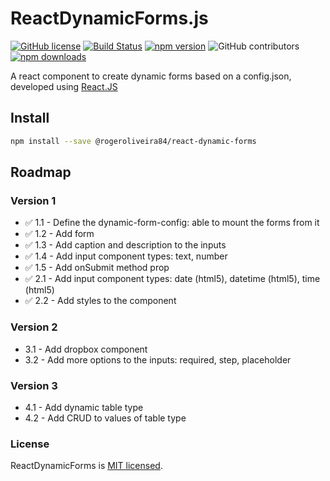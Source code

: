 # ReactDynamicForms.js
[![GitHub license](https://img.shields.io/badge/license-MIT-blue.svg)](https://github.com/rogeroliveira84/react-dynamic-forms/blob/master/LICENSE) [![Build Status](https://travis-ci.com/rogeroliveira84/react-dynamic-forms.svg?branch=master)](https://travis-ci.com/rogeroliveira84/react-dynamic-forms) [![npm version](https://badge.fury.io/js/%40rogeroliveira84%2Freact-dynamic-forms.svg)](https://badge.fury.io/js/%40rogeroliveira84%2Freact-dynamic-forms) ![GitHub contributors](https://img.shields.io/github/contributors/rogeroliveira84/react-dynamic-forms.svg?color=orange) [![npm downloads](https://img.shields.io/npm/dt/@rogeroliveira84/react-dynamic-forms.svg)](https://www.npmjs.com/package/@rogeroliveira84/react-dynamic-forms)

A react component to create dynamic forms based on a config.json, developed using [React.JS](https://reactjs.org/)

## Install

```bash
npm install --save @rogeroliveira84/react-dynamic-forms
```

## Roadmap

### Version 1

- :white_check_mark: 1.1 - Define the dynamic-form-config: able to mount the forms from it
- :white_check_mark: 1.2 - Add form
- :white_check_mark: 1.3 - Add caption and description to the inputs
- :white_check_mark: 1.4 - Add input component types: text, number
- :white_check_mark: 1.5 - Add onSubmit method prop
- :white_check_mark: 2.1 - Add input component types: date (html5), datetime (html5), time (html5)
- :white_check_mark: 2.2 - Add styles to the component

### Version 2

- 3.1 - Add dropbox component
- 3.2 - Add more options to the inputs: required, step, placeholder

### Version 3

- 4.1 - Add dynamic table type
- 4.2 - Add CRUD to values of table type

### License

ReactDynamicForms is [MIT licensed](./LICENSE).
